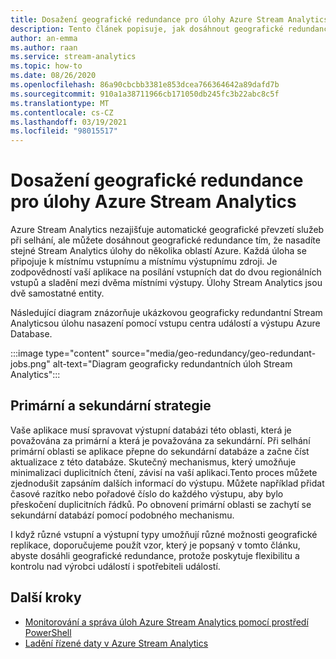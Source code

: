 ```yaml
---
title: Dosažení geografické redundance pro úlohy Azure Stream Analytics
description: Tento článek popisuje, jak dosáhnout geografické redundance Azure Stream Analytics úloh místo geografického převzetí služeb při selhání.
author: an-emma
ms.author: raan
ms.service: stream-analytics
ms.topic: how-to
ms.date: 08/26/2020
ms.openlocfilehash: 86a90cbcbb3381e853dcea766364642a89dafd7b
ms.sourcegitcommit: 910a1a38711966cb171050db245fc3b22abc8c5f
ms.translationtype: MT
ms.contentlocale: cs-CZ
ms.lasthandoff: 03/19/2021
ms.locfileid: "98015517"
---
```

# <a name="achieve-geo-redundancy-for-azure-stream-analytics-jobs"></a>Dosažení geografické redundance pro úlohy Azure Stream Analytics

Azure Stream Analytics nezajišťuje automatické geografické převzetí služeb při selhání, ale můžete dosáhnout geografické redundance tím, že nasadíte stejné Stream Analytics úlohy do několika oblastí Azure. Každá úloha se připojuje k místnímu vstupnímu a místnímu výstupnímu zdroji. Je zodpovědností vaší aplikace na posílání vstupních dat do dvou regionálních vstupů a sladění mezi dvěma místními výstupy. Úlohy Stream Analytics jsou dvě samostatné entity.

Následující diagram znázorňuje ukázkovou geograficky redundantní Stream Analyticsou úlohu nasazení pomocí vstupu centra událostí a výstupu Azure Database.

:::image type="content" source="media/geo-redundancy/geo-redundant-jobs.png" alt-text="Diagram geograficky redundantních úloh Stream Analytics":::

## <a name="primarysecondary-strategy"></a>Primární a sekundární strategie

Vaše aplikace musí spravovat výstupní databázi této oblasti, která je považována za primární a která je považována za sekundární. Při selhání primární oblasti se aplikace přepne do sekundární databáze a začne číst aktualizace z této databáze. Skutečný mechanismus, který umožňuje minimalizaci duplicitních čtení, závisí na vaší aplikaci.Tento proces můžete zjednodušit zapsáním dalších informací do výstupu. Můžete například přidat časové razítko nebo pořadové číslo do každého výstupu, aby bylo přeskočení duplicitních řádků. Po obnovení primární oblasti se zachytí se sekundární databází pomocí podobného mechanismu.

I když různé vstupní a výstupní typy umožňují různé možnosti geografické replikace, doporučujeme použít vzor, který je popsaný v tomto článku, abyste dosáhli geografické redundance, protože poskytuje flexibilitu a kontrolu nad výrobci událostí i spotřebiteli událostí.

## <a name="next-steps"></a>Další kroky

* [Monitorování a správa úloh Azure Stream Analytics pomocí prostředí PowerShell](stream-analytics-monitor-and-manage-jobs-use-powershell.md)
* [Ladění řízené daty v Azure Stream Analytics](stream-analytics-job-diagram-with-metrics.md)